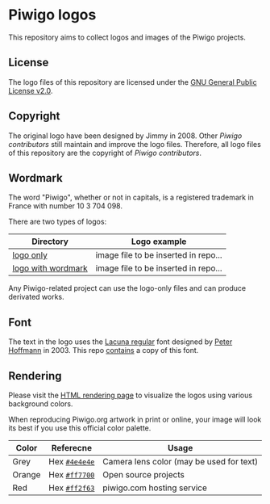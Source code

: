 Piwigo logos
============

This repository aims to collect logos and images of the Piwigo projects.

License
-------

The logo files of this repository are licensed under the [GNU General Public License v2.0](https://choosealicense.com/licenses/gpl-2.0/).

Copyright
---------

The original logo have been designed by Jimmy in 2008.
Other *Piwigo contributors* still maintain and improve the logo files.
Therefore, all logo files of this repository are the copyright of *Piwigo contributors*.

Wordmark
--------

The word "Piwigo", whether or not in capitals, is a registered trademark in France with number 10 3 704 098.

There are two types of logos:

Directory                              | Logo example
-------------------------------------- | --------------------------
[logo only](./logo-only/)              | image file to be inserted in repo...
[logo with wordmark](./logo-wordmark/) | image file to be inserted in repo...

Any Piwigo-related project can use the logo-only files and can produce derivated works.

Font
----

The text in the logo uses the [Lacuna regular](https://www.fontsquirrel.com/fonts/Lacuna-Regular) font designed by [Peter Hoffmann](http://www.glashaus-design.com/info/about/) in 2003. This repo [contains](./font/) a copy of this font.

Rendering
---------

Please visit the [HTML rendering page](./html/) to visualize the logos using various background colors.

When reproducing Piwigo.org artwork in print or online, your image will look its best if you use this official color palette.

Color  | Referecne                                              | Usage
------ | ------------------------------------------------------ | -----------------------
Grey   | Hex [`#4e4e4e`](http://www.color-hex.com/color/4e4e4e) | Camera lens color (may be used for text)
Orange | Hex [`#ff7700`](http://www.color-hex.com/color/ff7700) | Open source projects
Red    | Hex [`#ff2f63`](http://www.color-hex.com/color/ff2f63) | piwigo.com hosting service


